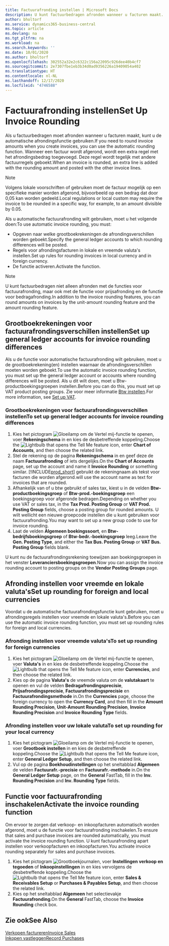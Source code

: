 ```yaml
---
title: Factuurafronding instellen | Microsoft Docs
description: U kunt factuurbedragen afronden wanneer u facturen maakt. Volgens lokale voorschriften of gebruiken moet de factuur mogelijk op een specifieke manier worden afgerond, bijvoorbeeld op een bedrag dat door 0,05 kan worden gedeeld.
author: bholtorf
ms.service: dynamics365-business-central
ms.topic: article
ms.devlang: na
ms.tgt_pltfrm: na
ms.workload: na
ms.search.keywords: ''
ms.date: 10/01/2020
ms.author: bholtorf
ms.openlocfilehash: 302552a32e2c6322c156a22095c926dee40b4cf7
ms.sourcegitcommit: 2e7307fbe1eb3b34d0ad9356226a19409054a402
ms.translationtype: HT
ms.contentlocale: nl-NL
ms.lasthandoff: 12/17/2020
ms.locfileid: "4746588"
---
```

# <a name="set-up-invoice-rounding"></a><span data-ttu-id="d8f5b-104">Factuurafronding instellen</span><span class="sxs-lookup"><span data-stu-id="d8f5b-104">Set Up Invoice Rounding</span></span>
<span data-ttu-id="d8f5b-105">Als u factuurbedragen moet afronden wanneer u facturen maakt, kunt u de automatische afrondingsfunctie gebruiken.</span><span class="sxs-lookup"><span data-stu-id="d8f5b-105">If you need to round invoice amounts when you create invoices, you can use the automatic rounding function.</span></span> <span data-ttu-id="d8f5b-106">Wanneer een factuur wordt afgerond, wordt een extra regel met het afrondingsbedrag toegevoegd. Deze regel wordt tegelijk met andere factuurregels geboekt.</span><span class="sxs-lookup"><span data-stu-id="d8f5b-106">When an invoice is rounded, an extra line is added with the rounding amount and posted with the other invoice lines.</span></span>

> [!NOTE]  
>  <span data-ttu-id="d8f5b-107">Volgens lokale voorschriften of gebruiken moet de factuur mogelijk op een specifieke manier worden afgerond, bijvoorbeeld op een bedrag dat door 0,05 kan worden gedeeld.</span><span class="sxs-lookup"><span data-stu-id="d8f5b-107">Local regulations or local custom may require the invoice to be rounded in a specific way, for example, to an amount divisible by 0.05.</span></span>  

<span data-ttu-id="d8f5b-108">Als u automatische factuurafronding wilt gebruiken, moet u het volgende doen:</span><span class="sxs-lookup"><span data-stu-id="d8f5b-108">To use automatic invoice rounding, you must:</span></span>  

* <span data-ttu-id="d8f5b-109">Opgeven naar welke grootboekrekeningen de afrondingsverschillen worden geboekt.</span><span class="sxs-lookup"><span data-stu-id="d8f5b-109">Specify the general ledger accounts to which rounding differences will be posted.</span></span>  
* <span data-ttu-id="d8f5b-110">Regels voor afrondingsfacturen in lokale en vreemde valuta's instellen.</span><span class="sxs-lookup"><span data-stu-id="d8f5b-110">Set up rules for rounding invoices in local currency and in foreign currency.</span></span>  
* <span data-ttu-id="d8f5b-111">De functie activeren.</span><span class="sxs-lookup"><span data-stu-id="d8f5b-111">Activate the function.</span></span>  

> [!NOTE]  
>  <span data-ttu-id="d8f5b-112">U kunt factuurbedragen niet alleen afronden met de functies voor factuurafronding, maar ook met de functie voor prijsafronding en de functie voor bedragafronding.</span><span class="sxs-lookup"><span data-stu-id="d8f5b-112">In addition to the invoice rounding features, you can round amounts on invoices by the unit-amount rounding feature and the amount rounding feature.</span></span>  

## <a name="set-up-general-ledger-accounts-for-invoice-rounding-differences"></a><span data-ttu-id="d8f5b-113">Grootboekrekeningen voor factuurafrondingsverschillen instellen</span><span class="sxs-lookup"><span data-stu-id="d8f5b-113">Set up general ledger accounts for invoice rounding differences</span></span>
<span data-ttu-id="d8f5b-114">Als u de functie voor automatische factuurafronding wilt gebruiken, moet u de grootboekrekening(en) instellen waarnaar de afrondingsverschillen moeten worden geboekt.</span><span class="sxs-lookup"><span data-stu-id="d8f5b-114">To use the automatic invoice rounding function, you must set up the general ledger account or accounts where rounding differences will be posted.</span></span> <span data-ttu-id="d8f5b-115">Als u dit wilt doen, moet u Btw-productboekingsgroepen instellen.</span><span class="sxs-lookup"><span data-stu-id="d8f5b-115">Before you can do this, you must set up VAT product posting groups.</span></span> <span data-ttu-id="d8f5b-116">Zie voor meer informatie [Btw instellen](finance-setup-vat.md).</span><span class="sxs-lookup"><span data-stu-id="d8f5b-116">For more information, see [Set up VAT](finance-setup-vat.md).</span></span>  

### <a name="to-set-up-general-ledger-accounts-for-invoice-rounding-differences"></a><span data-ttu-id="d8f5b-117">Grootboekrekeningen voor factuurafrondingsverschillen instellen</span><span class="sxs-lookup"><span data-stu-id="d8f5b-117">To set up general ledger accounts for invoice rounding differences</span></span>  
1. <span data-ttu-id="d8f5b-118">Kies het pictogram ![Gloeilamp om de Vertel mij-functie te openen](media/ui-search/search_small.png "Vertel me wat u wilt doen"), voer **Rekeningschema** in en kies de desbetreffende koppeling.</span><span class="sxs-lookup"><span data-stu-id="d8f5b-118">Choose the ![Lightbulb that opens the Tell Me feature](media/ui-search/search_small.png "Tell me what you want to do") icon, enter **Chart of Accounts**, and then choose the related link.</span></span>  
2. <span data-ttu-id="d8f5b-119">Stel de rekening op de pagina **Rekeningschema** in en geef deze de naam **Factuurafronding** of iets dergelijks.</span><span class="sxs-lookup"><span data-stu-id="d8f5b-119">On the **Chart of Accounts** page, set up the account and name it **Invoice Rounding** or something similar.</span></span> [!INCLUDE[prod_short](includes/prod_short.md)] <span data-ttu-id="d8f5b-120">gebruikt de rekeningnaam als tekst voor facturen die worden afgerond.</span><span class="sxs-lookup"><span data-stu-id="d8f5b-120">will use the account name as text for invoices that are rounded.</span></span>  
3. <span data-ttu-id="d8f5b-121">Afhankelijk van of u btw gebruikt of sales tax, kiest u in de velden **Btw-productboekingsgroep** of **Btw-prod.-boekingsgroep** een boekingsgroep voor afgeronde bedragen.</span><span class="sxs-lookup"><span data-stu-id="d8f5b-121">Depending on whether you use VAT or sales tax, in the **Tax Prod. Posting Group** or **VAT Prod. Posting Group** fields, choose a posting group for rounded amounts.</span></span> <span data-ttu-id="d8f5b-122">U wilt wellicht een nieuwe groepcode instellen die u kunt gebruiken voor factuurafronding.</span><span class="sxs-lookup"><span data-stu-id="d8f5b-122">You may want to set up a new group code to use for invoice rounding.</span></span>
4. <span data-ttu-id="d8f5b-123">Laat de velden **Algemeen boekingssoort**, en **Btw-bedrijfsboekingsgroep** of **Btw-bedr.-boekingsgroep** leeg.</span><span class="sxs-lookup"><span data-stu-id="d8f5b-123">Leave the **Gen. Posting Type**, and either the **Tax Bus. Posting Group** or **VAT Bus. Posting Group** fields blank.</span></span> <!-- Why do we say to leave these blank, when there are a lot of other fields we also leave blank but don't mention? -->  

<span data-ttu-id="d8f5b-124">U kunt nu de factuurafrondingsrekening toewijzen aan boekingsgroepen in het venster **Leveranciersboekingsgroepen**.</span><span class="sxs-lookup"><span data-stu-id="d8f5b-124">Now you can assign the invoice rounding account to posting groups on the **Vendor Posting Groups** page.</span></span>  <!-- Why only the vendor posting groups? -->

## <a name="set-up-rounding-for-foreign-and-local-currencies"></a><span data-ttu-id="d8f5b-125">Afronding instellen voor vreemde en lokale valuta's</span><span class="sxs-lookup"><span data-stu-id="d8f5b-125">Set up rounding for foreign and local currencies</span></span>
<span data-ttu-id="d8f5b-126">Voordat u de automatische factuurafrondingsfunctie kunt gebruiken, moet u afrondingsregels instellen voor vreemde en lokale valuta's.</span><span class="sxs-lookup"><span data-stu-id="d8f5b-126">Before you can use the automatic invoice rounding function, you must set up rounding rules for foreign and local currencies.</span></span>

### <a name="to-set-up-rounding-for-foreign-currencies"></a><span data-ttu-id="d8f5b-127">Afronding instellen voor vreemde valuta's</span><span class="sxs-lookup"><span data-stu-id="d8f5b-127">To set up rounding for foreign currencies</span></span>  
1. <span data-ttu-id="d8f5b-128">Kies het pictogram ![Gloeilamp om de Vertel mij-functie te openen](media/ui-search/search_small.png "Vertel me wat u wilt doen"), voer **Valuta's** in en kies de desbetreffende koppeling.</span><span class="sxs-lookup"><span data-stu-id="d8f5b-128">Choose the ![Lightbulb that opens the Tell Me feature](media/ui-search/search_small.png "Tell me what you want to do") icon, enter **Currencies**, and then choose the related link.</span></span>  
2. <span data-ttu-id="d8f5b-129">Kies op de pagina **Valuta's** de vreemde valuta om de **valutakaart** te openen en vul de velden **Bedragafrondingsprecisie**, **Prijsafrondingsprecisie**, **Factuurafrondingsprecisie** en **Factuurafrondingsmethode** in.</span><span class="sxs-lookup"><span data-stu-id="d8f5b-129">On the **Currencies** page, choose the foreign currency to open the **Currency Card**, and then fill in the **Amount Rounding Precision**, **Unit-Amount Rounding Precision**, **Invoice Rounding Precision** and **Invoice Rounding Type** fields.</span></span>

### <a name="to-set-up-rounding-for-your-local-currency"></a><span data-ttu-id="d8f5b-130">Afronding instellen voor uw lokale valuta</span><span class="sxs-lookup"><span data-stu-id="d8f5b-130">To set up rounding for your local currency</span></span>
1. <span data-ttu-id="d8f5b-131">Kies het pictogram ![Gloeilamp om de Vertel mij-functie te openen](media/ui-search/search_small.png "Vertel me wat u wilt doen"), voer **Grootboek instellen** in en kies de desbetreffende koppeling.</span><span class="sxs-lookup"><span data-stu-id="d8f5b-131">Choose the ![Lightbulb that opens the Tell Me feature](media/ui-search/search_small.png "Tell me what you want to do") icon, enter **General Ledger Setup**, and then choose the related link.</span></span>  
2. <span data-ttu-id="d8f5b-132">Vul op de pagina **Boekhoudinstellingen** op het sneltabblad **Algemeen** de velden **Factuurafr.-precisie** en **Factuurafr.-methode** in.</span><span class="sxs-lookup"><span data-stu-id="d8f5b-132">On the **General Ledger Setup** page, on the **General** FastTab, fill in the **Inv. Rounding Precision** and **Inv. Rounding Type** fields.</span></span>  

## <a name="activate-the-invoice-rounding-function"></a><span data-ttu-id="d8f5b-133">Functie voor factuurafronding inschakelen</span><span class="sxs-lookup"><span data-stu-id="d8f5b-133">Activate the invoice rounding function</span></span>  
<span data-ttu-id="d8f5b-134">Om ervoor te zorgen dat verkoop- en inkoopfacturen automatisch worden afgerond, moet u de functie voor factuurafronding inschakelen.</span><span class="sxs-lookup"><span data-stu-id="d8f5b-134">To ensure that sales and purchase invoices are rounded automatically, you must activate the invoice rounding function.</span></span> <span data-ttu-id="d8f5b-135">U kunt factuurafronding apart instellen voor verkoopfacturen en inkoopfacturen.</span><span class="sxs-lookup"><span data-stu-id="d8f5b-135">You activate invoice rounding separately for sales and purchase invoices.</span></span>

1. <span data-ttu-id="d8f5b-136">Kies het pictogram ![Grootboekjournalen](media/ui-search/search_small.png "Vertel me wat u wilt doen"), voer **Instellingen verkoop en tegoeden** of **Inkoopinstellingen** in en kies vervolgens de desbetreffende koppeling.</span><span class="sxs-lookup"><span data-stu-id="d8f5b-136">Choose the ![Lightbulb that opens the Tell Me feature](media/ui-search/search_small.png "Tell me what you want to do") icon, enter **Sales & Receivables Setup** or **Purchases & Payables Setup**, and then choose the related link.</span></span>  
2. <span data-ttu-id="d8f5b-137">Kies op het sneltabblad **Algemeen** het selectievakje **Factuurafronding**.</span><span class="sxs-lookup"><span data-stu-id="d8f5b-137">On the **General** FastTab, choose the **Invoice Rounding** check box.</span></span>  

## <a name="see-also"></a><span data-ttu-id="d8f5b-138">Zie ook</span><span class="sxs-lookup"><span data-stu-id="d8f5b-138">See Also</span></span>  
[<span data-ttu-id="d8f5b-139">Verkopen factureren</span><span class="sxs-lookup"><span data-stu-id="d8f5b-139">Invoice Sales</span></span>](sales-how-invoice-sales.md)  
[<span data-ttu-id="d8f5b-140">Inkopen vastleggen</span><span class="sxs-lookup"><span data-stu-id="d8f5b-140">Record Purchases</span></span>](purchasing-how-record-purchases.md)
